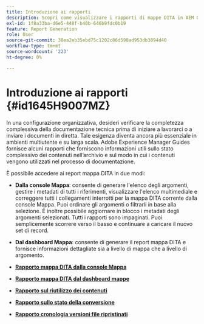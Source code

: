```yaml
---
title: Introduzione ai rapporti
description: Scopri come visualizzare i rapporti di mappe DITA in AEM Guides.
exl-id: 1f8a33ba-d6e5-448f-b40b-646b9fdc0b19
feature: Report Generation
role: User
source-git-commit: 38ea2eb35ebd75c1202c86d598ad953db3894d40
workflow-type: tm+mt
source-wordcount: '223'
ht-degree: 0%

---
```


# Introduzione ai rapporti {#id1645H9007MZ}

In una configurazione organizzativa, desideri verificare la completezza complessiva della documentazione tecnica prima di iniziare a lavorarci o a inviare i documenti in diretta. Tale esigenza diventa ancora più essenziale in ambienti multiutente e su larga scala. Adobe Experience Manager Guides fornisce alcuni rapporti che forniscono informazioni utili sullo stato complessivo dei contenuti nell’archivio e sul modo in cui i contenuti vengono utilizzati nel processo di documentazione.

È possibile accedere ai report mappa DITA in due modi:

- **Dalla console Mappa**: consente di generare l&#39;elenco degli argomenti, gestire i metadati di tutti i riferimenti, visualizzare l&#39;elenco multimediale e correggere tutti i collegamenti interrotti per la mappa DITA corrente dalla console Mappa. Puoi ordinare gli argomenti o filtrarli in base alla selezione. È inoltre possibile aggiornare in blocco i metadati degli argomenti selezionati. Tutti i rapporti sono impaginati. Puoi semplicemente scorrere verso il basso e continuare a caricare il nuovo set di record.

- **Dal dashboard Mappa**: consente di generare il report mappa DITA e fornisce informazioni dettagliate sia a livello di mappa che a livello di argomento.

- **[Rapporto mappa DITA dalla console Mappa](reports-web-editor.md)**

- **[Rapporto mappa DITA dal dashboard mappe](reports-ditamap.md)**

- **[Rapporto sul riutilizzo dei contenuti](reports-content-reuse.md)**

- **[Rapporto sullo stato della conversione](reports-convertion-status.md)**

- **[Rapporto cronologia versioni file ripristinati](reports-reverted-file-version-history.md)**
